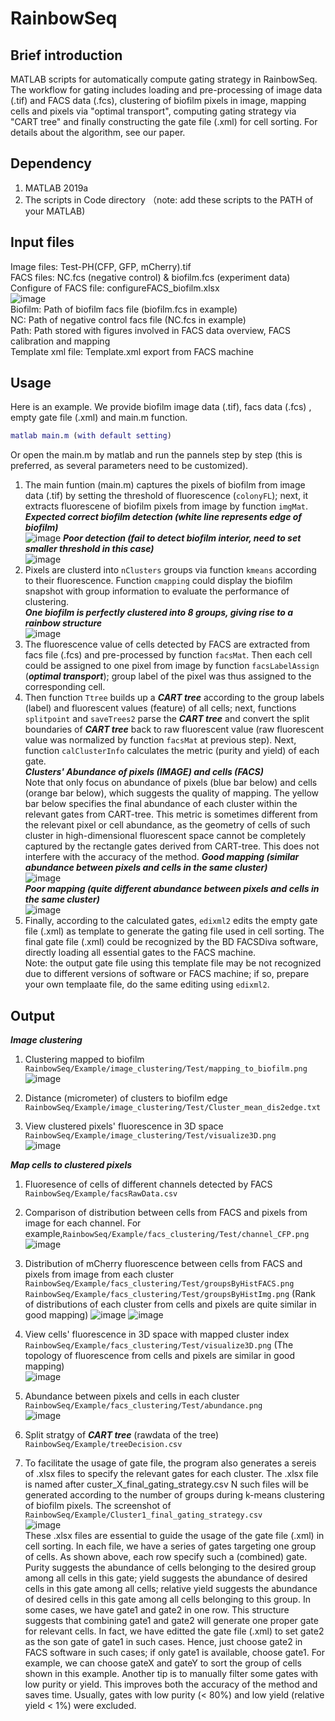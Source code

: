 # RainbowSeq
## Brief introduction
MATLAB scripts for automatically compute gating strategy in RainbowSeq.
The workflow for gating includes loading and pre-processing of image data (.tif) and FACS data (.fcs), clustering of biofilm pixels in image, mapping cells and pixels via "optimal transport", computing gating strategy via "CART tree" and finally constructing the gate file (.xml) for cell sorting.
For details about the algorithm, see our paper.

## Dependency
1. MATLAB 2019a
2. The scripts in Code directory （note: add these scripts to the PATH of your MATLAB)

## Input files
Image files: Test-PH(CFP, GFP, mCherry).tif <br>
FACS files: NC.fcs (negative control) & biofilm.fcs (experiment data) <br>
Configure of FACS file: configureFACS_biofilm.xlsx <br>
![image](https://github.com/Shenpinggg/RainbowSeq/blob/86ff87142df7b3b3be7f856fbe63d99190bbf8b6/Example/FACS/configure_FAS_file.png) <br>
Biofilm: Path of biofilm facs file (biofilm.fcs in example) <br>
NC: Path of negative control facs file (NC.fcs in example) <br>
Path: Path stored with figures involved in FACS data overview, FACS calibration and mapping <br>
Template xml file: Template.xml export from FACS machine <br>


## Usage 
Here is an example. We provide biofilm image data (.tif), facs data (.fcs) , empty gate file (.xml) and main.m function.
```MATLAB
matlab main.m (with default setting)
```  
Or open the main.m by matlab and run the pannels step by step (this is preferred, as several parameters need to be customized).  

1. The main funtion (main.m) captures the pixels of biofilm from image data (.tif) by setting the threshold of fluorescence (`colonyFL`); next, it extracts fluorescene of biofilm pixels from image by function `imgMat`. <br>
***Expected correct biofilm detection (white line represents edge of biofilm)*** <br>
![image](https://github.com/Shenpinggg/RainbowSeq/blob/820b99da07e7ff9d3e09d5a91b7ade2a3e257e4e/Example/image_clustering/Test/colonyEdge.png)
***Poor detection (fail to detect biofilm interior, need to set smaller threshold in this case)***<br>
![image](https://github.com/Shenpinggg/RainbowSeq/blob/820b99da07e7ff9d3e09d5a91b7ade2a3e257e4e/Example/image_clustering/Test/error_detection.png)
2. Pixels are clusterd into `nClusters` groups via function `kmeans` according to their fluorescence. Function `cmapping` could display the biofilm snapshot with group information to evaluate the performance of clustering. <br> ***One biofilm is perfectly clustered into 8 groups, giving rise to a rainbow structure***<br>![image](https://github.com/Shenpinggg/RainbowSeq/blob/820b99da07e7ff9d3e09d5a91b7ade2a3e257e4e/Example/image_clustering/Test/mapping_to_biofilm.png) <br>
3. The fluorescence value of cells detected by FACS are extracted from facs file (.fcs) and pre-processed by function `facsMat`. Then each cell could be assigned to one pixel from image by function `facsLabelAssign` (***optimal transport***); group label of the pixel was thus assigned to the corresponding cell. <br>
4. Then function `Ttree` builds up a ***CART tree*** according to the group labels (label) and fluorescent values (feature) of all cells; next, functions `splitpoint` and `saveTrees2` parse the ***CART tree*** and convert the split boundaries of ***CART tree*** back to raw fluorescent value (raw fluorescent value was normalized by function `facsMat` at previous step). Next, function `calClusterInfo` calculates the metric (purity and yield) of each gate. <br> 
***Clusters' Abundance of pixels (IMAGE) and cells (FACS)*** <br> 
Note that only focus on abundance of pixels (blue bar below) and cells (orange bar below), which suggests the quality of mapping.
The yellow bar below specifies the final abundance of each cluster within the relevant gates from CART-tree. This metric is sometimes different from the relevant pixel or cell abundance, as the geometry of cells of such cluster in high-dimensional fluorescent space cannot be completely captured by the rectangle gates derived from CART-tree. This does not interfere with the accuracy of the method.
***Good mapping (similar abundance between pixels and cells in the same cluster)*** <br> ![image](https://github.com/Shenpinggg/RainbowSeq/blob/820b99da07e7ff9d3e09d5a91b7ade2a3e257e4e/Example/facs_clustering/Test/abundance.png)<br>
***Poor mapping (quite different abundance between pixels and cells in the same cluster)***<br> ![image](https://github.com/Shenpinggg/RainbowSeq/blob/820b99da07e7ff9d3e09d5a91b7ade2a3e257e4e/Example/facs_clustering/Test/poor_result.png)<br>
5. Finally, according to the calculated gates, `edixml2` edits the empty gate file (.xml) as template to generate the gating file used in cell sorting. The final gate file (.xml) could be recognized by the BD FACSDiva software, directly loading all essential gates to the FACS machine.<br>
Note: the output gate file using this template file may be not recognized due to different versions of software or FACS machine; if so, prepare your own templaate file, do the same editing using `edixml2`.<br>
## Output
***Image clustering*** <br>
1. Clustering mapped to biofilm `RainbowSeq/Example/image_clustering/Test/mapping_to_biofilm.png` <br>
![image](https://github.com/Shenpinggg/RainbowSeq/blob/92d48e66ae5c5bfb4acd6cafd4b6cc15263f288d/Example/image_clustering/Test/mapping_to_biofilm.png)

2. Distance (micrometer) of clusters to biofilm edge `RainbowSeq/Example/image_clustering/Test/Cluster_mean_dis2edge.txt`<br>

3. View clustered pixels' fluorescence in 3D space `RainbowSeq/Example/image_clustering/Test/visualize3D.png` <br>
![image](https://github.com/Shenpinggg/RainbowSeq/blob/92d48e66ae5c5bfb4acd6cafd4b6cc15263f288d/Example/image_clustering/Test/visualize3D.png)

***Map cells to clustered pixels*** <br>
1. Fluoresence of cells of different channels detected by FACS `RainbowSeq/Example/facsRawData.csv`

2. Comparison of distribution between cells from FACS and pixels from image for each channel. For example,`RainbowSeq/Example/facs_clustering/Test/channel_CFP.png` <br>
![image](https://github.com/Shenpinggg/RainbowSeq/blob/5e7441d6b68b271eaad44be1f5783c65adb8494e/Example/facs_clustering/Test/channel_CFP.png)

3. Distribution of mCherry fluorescence between cells from FACS and pixels from image from each cluster `RainbowSeq/Example/facs_clustering/Test/groupsByHistFACS.png` `RainbowSeq/Example/facs_clustering/Test/groupsByHistImg.png` (Rank of distributions of each cluster from cells and pixels are quite similar in good mapping)
![image](https://github.com/Shenpinggg/RainbowSeq/blob/5e7441d6b68b271eaad44be1f5783c65adb8494e/Example/facs_clustering/Test/groupsByHistFACS.png)
![image](https://github.com/Shenpinggg/RainbowSeq/blob/5e7441d6b68b271eaad44be1f5783c65adb8494e/Example/facs_clustering/Test/groupsByHistImg.png)

4. View cells' fluorescence in 3D space with mapped cluster index `RainbowSeq/Example/facs_clustering/Test/visualize3D.png` (The topology of fluorescence from cells and pixels are similar in good mapping) <br>
![image](https://github.com/Shenpinggg/RainbowSeq/blob/5e7441d6b68b271eaad44be1f5783c65adb8494e/Example/facs_clustering/Test/visualize3D.png)

5. Abundance between pixels and cells in each cluster `RainbowSeq/Example/facs_clustering/Test/abundance.png`<br> 
![image](https://github.com/Shenpinggg/RainbowSeq/blob/820b99da07e7ff9d3e09d5a91b7ade2a3e257e4e/Example/facs_clustering/Test/abundance.png)<br>

6. Split stratgy of ***CART tree*** (rawdata of the tree) `RainbowSeq/Example/treeDecision.csv`

7. To facilitate the usage of gate file, the program also generates a sereis of .xlsx files to specify the relevant gates for each cluster.
The .xlsx file is named after custer_X_final_gating_strategy.csv N such files will be generated according to the number of groups during k-means clustering of biofilm pixels.
The screenshot of `RainbowSeq/Example/Cluster1_final_gating_strategy.csv` <br>
![image](https://github.com/Shenpinggg/RainbowSeq/blob/bbb5695ff8bcc4ac094641babbec62a0ac114cc4/Example/final_gating_strategy_Cluster1.png)<br>
These .xlsx files are essential to guide the usage of the gate file (.xml) in cell sorting.
In each file, we have a series of gates targeting one group of cells. As shown above, each row specify such a (combined) gate.
Purity suggests the abundance of cells belonging to the desired group among all cells in this gate; yield suggests the abundance of desired cells in this gate among all cells; relative yield suggests the abundance of desired cells in this gate among all cells belonging to this group.
In some cases, we have gate1 and gate2 in one row. This structure suggests that combining gate1 and gate2 will generate one proper gate for relevant cells. In fact, we have editted the gate file (.xml) to set gate2 as the son gate of gate1 in such cases. Hence, just choose gate2 in FACS software in such cases; if only gate1 is available, choose gate1. For example, we can choose gateX and gateY to sort the group of cells shown in this example.
Another tip is to manually filter some gates with low purity or yield. This improves both the accuracy of the method and saves time. Usually, gates with low purity (< 80%) and low yield (relative yield < 1%) were excluded.
